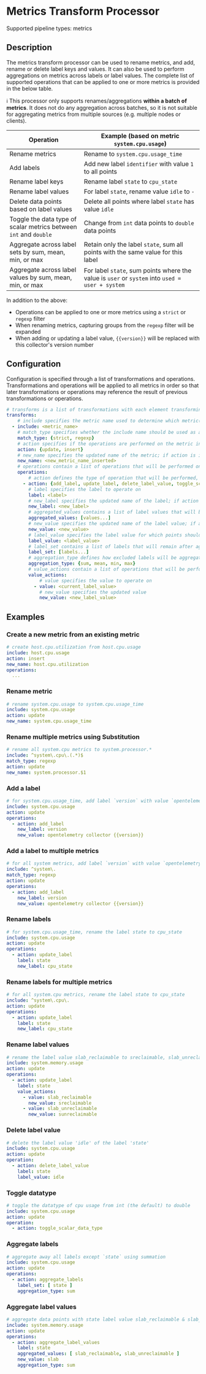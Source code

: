 # Metrics Transform Processor

Supported pipeline types: metrics

## Description

The metrics transform processor can be used to rename metrics, and add, rename
or delete label keys and values. It can also be used to perform aggregations on
metrics across labels or label values. The complete list of supported operations
that can be applied to one or more metrics is provided in the below table.

:information_source: This processor only supports renames/aggregations **within
a batch of metrics**. It does not do any aggregation across batches, so it is
not suitable for aggregating metrics from multiple sources (e.g. multiple nodes
or clients).

| Operation                                                         | Example (based on metric `system.cpu.usage`)                                                    |
|-------------------------------------------------------------------|-------------------------------------------------------------------------------------------------|
| Rename metrics                                                    | Rename to `system.cpu.usage_time`                                                               |
| Add labels                                                        | Add new label `identifier` with value `1` to all points                                         |
| Rename label keys                                                 | Rename label `state` to `cpu_state`                                                             |
| Rename label values                                               | For label `state`, rename value `idle` to `-`                                                   |
| Delete data points based on label values                          | Delete all points where label `state` has value `idle`                                          |
| Toggle the data type of scalar metrics between `int` and `double` | Change from `int` data points to `double` data points                                           |
| Aggregate across label sets by sum, mean, min, or max             | Retain only the label `state`, sum all points with the same value for this label                |
| Aggregate across label values by sum, mean, min, or max           | For label `state`, sum points where the value is `user` or `system` into `used = user + system` |

In addition to the above:

- Operations can be applied to one or more metrics using a `strict` or `regexp`
  filter
- When renaming metrics, capturing groups from the `regexp` filter will be
  expanded
- When adding or updating a label value, `{{version}}` will be replaced with
  this collector's version number

## Configuration

Configuration is specified through a list of transformations and operations.
Transformations and operations will be applied to all metrics in order so that
later transformations or operations may reference the result of previous
transformations or operations.

```yaml
# transforms is a list of transformations with each element transforming a metric selected by metric name
transforms:
    # include specifies the metric name used to determine which metric(s) to operate on
  - include: <metric_name>
    # match_type specifies whether the include name should be used as a strict match or regexp match, default = strict
    match_type: {strict, regexp}
    # action specifies if the operations are performed on the metric in place, or on an inserted clone
    action: {update, insert}
    # new_name specifies the updated name of the metric; if action is insert, new_name is required
    new_name: <new_metric_name_inserted>
    # operations contain a list of operations that will be performed on the selected metrics
    operations:
        # action defines the type of operation that will be performed, see examples below for more details
      - action: {add_label, update_label, delete_label_value, toggle_scalar_data_type, aggregate_labels, aggregate_label_values}
        # label specifies the label to operate on
        label: <label>
        # new_label specifies the updated name of the label; if action is add_label, new_label is required
        new_label: <new_label>
        # aggregated_values contains a list of label values that will be aggregated; if action is aggregate_label_values, aggregated_values is required
        aggregated_values: [values...]
        # new_value specifies the updated name of the label value; if action is add_label or aggregate_label_values, new_value is required
        new_value: <new_value>
        # label_value specifies the label value for which points should be deleted; if action is delete_label_value, label_value is required
        label_value: <label_value>
        # label_set contains a list of labels that will remain after aggregation; if action is aggregate_labels, label_set is required
        label_set: [labels...]
        # aggregation_type defines how excluded labels will be aggregated; if action is aggregate_labels or aggregate_label_values, aggregation_type is required
        aggregation_type: {sum, mean, min, max}
        # value_actions contain a list of operations that will be performed on the selected label
        value_actions:
            # value specifies the value to operate on
          - value: <current_label_value>
            # new_value specifies the updated value
            new_value: <new_label_value>
```

## Examples

### Create a new metric from an existing metric
```yaml
# create host.cpu.utilization from host.cpu.usage
include: host.cpu.usage
action: insert
new_name: host.cpu.utilization
operations:
  ...
```

### Rename metric
```yaml
# rename system.cpu.usage to system.cpu.usage_time
include: system.cpu.usage
action: update
new_name: system.cpu.usage_time
```

### Rename multiple metrics using Substitution
```yaml
# rename all system.cpu metrics to system.processor.*
include: ^system\.cpu\.(.*)$
match_type: regexp
action: update
new_name: system.processor.$1
```

### Add a label
```yaml
# for system.cpu.usage_time, add label `version` with value `opentelemetry collector vX.Y.Z` to all points
include: system.cpu.usage
action: update
operations:
  - action: add_label
    new_label: version
    new_value: opentelemetry collector {{version}}
```

### Add a label to multiple metrics
```yaml
# for all system metrics, add label `version` with value `opentelemetry collector vX.Y.Z` to all points
include: ^system\.
match_type: regexp
action: update
operations:
  - action: add_label
    new_label: version
    new_value: opentelemetry collector {{version}}
```

### Rename labels
```yaml
# for system.cpu.usage_time, rename the label state to cpu_state
include: system.cpu.usage
action: update
operations:
  - action: update_label
    label: state
    new_label: cpu_state
```

### Rename labels for multiple metrics
```yaml
# for all system.cpu metrics, rename the label state to cpu_state
include: ^system\.cpu\.
action: update
operations:
  - action: update_label
    label: state
    new_label: cpu_state
```

### Rename label values
```yaml
# rename the label value slab_reclaimable to sreclaimable, slab_unreclaimable to sunreclaimable
include: system.memory.usage
action: update
operations:
  - action: update_label
    label: state
    value_actions:
      - value: slab_reclaimable
        new_value: sreclaimable
      - value: slab_unreclaimable
        new_value: sunreclaimable
```

### Delete label value
```yaml
# delete the label value 'idle' of the label 'state'
include: system.cpu.usage
action: update
operation:
  - action: delete_label_value
    label: state
    label_value: idle
```

### Toggle datatype
```yaml
# toggle the datatype of cpu usage from int (the default) to double
include: system.cpu.usage
action: update
operation:
  - action: toggle_scalar_data_type
```

### Aggregate labels
```yaml
# aggregate away all labels except `state` using summation
include: system.cpu.usage
action: update
operations:
  - action: aggregate_labels
    label_set: [ state ]
    aggregation_type: sum
```

### Aggregate label values
```yaml
# aggregate data points with state label value slab_reclaimable & slab_unreclaimable using summation into slab
include: system.memory.usage
action: update
operations:
  - action: aggregate_label_values
    label: state
    aggregated_values: [ slab_reclaimable, slab_unreclaimable ]
    new_value: slab 
    aggregation_type: sum
```
